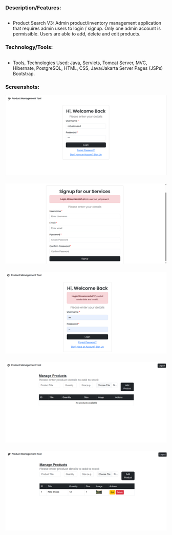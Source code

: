 ### Description/Features:
##
* Product Search V3: Admin product/inventory management application that requires admin users to login / signup. Only one admin account is permissible. Users are able to add, delete and edit products.
###
### Technology/Tools:
##
* Tools, Technologies Used: Java, Servlets, Tomcat Server, MVC, Hibernate, PostgreSQL, HTML, CSS, Java/Jakarta Server Pages (JSPs) Bootstrap.
###
### Screenshots:

![pic_1](readme_pic/pic_1.png)
###
![pic_2](readme_pic/pic_2.png)
###
![pic_3](readme_pic/pic_3.png)
###
![pic_4](readme_pic/pic_4.png)
###
![pic_5](readme_pic/pic_5.png)